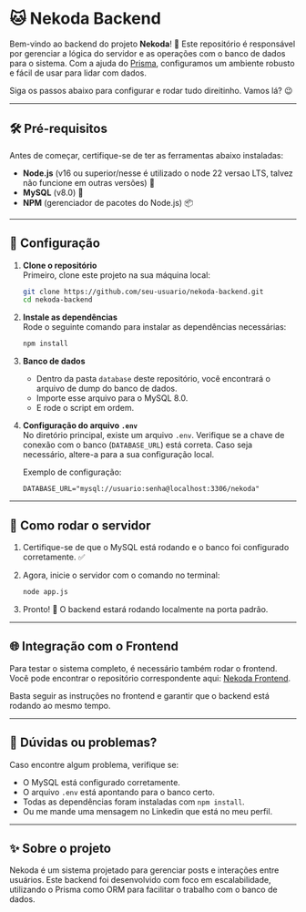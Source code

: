 # 🐱 Nekoda Backend

Bem-vindo ao backend do projeto **Nekoda**! 🎉 Este repositório é responsável por gerenciar a lógica do servidor e as operações com o banco de dados para o sistema. Com a ajuda do [Prisma](https://www.prisma.io/), configuramos um ambiente robusto e fácil de usar para lidar com dados.

Siga os passos abaixo para configurar e rodar tudo direitinho. Vamos lá? 😉

---

## 🛠️ Pré-requisitos

Antes de começar, certifique-se de ter as ferramentas abaixo instaladas:

- **Node.js** (v16 ou superior/nesse é utilizado o node 22 versao LTS, talvez não funcione em outras versões) 🌳  
- **MySQL** (v8.0) 🐬  
- **NPM** (gerenciador de pacotes do Node.js) 📦  

---

## 🔧 Configuração

1. **Clone o repositório**  
   Primeiro, clone este projeto na sua máquina local:

   ```bash
   git clone https://github.com/seu-usuario/nekoda-backend.git
   cd nekoda-backend
   ```

2. **Instale as dependências**  
   Rode o seguinte comando para instalar as dependências necessárias:

   ```bash
   npm install
   ```

3. **Banco de dados**  
   - Dentro da pasta `database` deste repositório, você encontrará o arquivo de dump do banco de dados.  
   - Importe esse arquivo para o MySQL 8.0.
   - E rode o script em ordem.

    
4. **Configuração do arquivo `.env`**  
   No diretório principal, existe um arquivo `.env`. Verifique se a chave de conexão com o banco (`DATABASE_URL`) está correta. Caso seja necessário, altere-a para a sua configuração local.

   Exemplo de configuração:

   ```
   DATABASE_URL="mysql://usuario:senha@localhost:3306/nekoda"
   ```

---

## 🚀 Como rodar o servidor

1. Certifique-se de que o MySQL está rodando e o banco foi configurado corretamente. ✅  
2. Agora, inicie o servidor com o comando no terminal:  

   ```bash
   node app.js
   ```

3. Pronto! 🎉 O backend estará rodando localmente na porta padrão.  

---

## 🌐 Integração com o Frontend

Para testar o sistema completo, é necessário também rodar o frontend. Você pode encontrar o repositório correspondente aqui: [Nekoda Frontend](https://github.com/oRdv/Nekoda).  

Basta seguir as instruções no frontend e garantir que o backend está rodando ao mesmo tempo.

---

## 🤔 Dúvidas ou problemas?

Caso encontre algum problema, verifique se:  
- O MySQL está configurado corretamente.  
- O arquivo `.env` está apontando para o banco certo.  
- Todas as dependências foram instaladas com `npm install`.
- Ou me mande uma mensagem no Linkedin que está no meu perfil.

---

## ✨ Sobre o projeto

Nekoda é um sistema projetado para gerenciar posts e interações entre usuários. Este backend foi desenvolvido com foco em escalabilidade, utilizando o Prisma como ORM para facilitar o trabalho com o banco de dados.  


